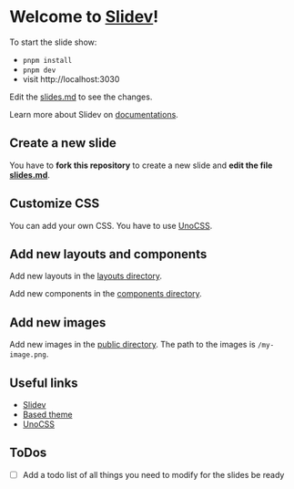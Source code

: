 # Welcome to [Slidev](https://github.com/slidevjs/slidev)!

To start the slide show:

- `pnpm install`
- `pnpm dev`
- visit http://localhost:3030

Edit the [slides.md](./slides.md) to see the changes.

Learn more about Slidev on [documentations](https://sli.dev/).

## Create a new slide

You have to **fork this repository** to create a new slide and **edit the file [slides.md](./slides.md)**.

## Customize CSS

You can add your own CSS. You have to use [UnoCSS](https://unocss.dev).

## Add new layouts and components

Add new layouts in the [layouts directory](./layouts).

Add new components in the [components directory](./components).

## Add new images

Add new images in the [public directory](./public). The path to the images is `/my-image.png`.

## Useful links

- [Slidev](https://sli.dev/)
- [Based theme](https://github.com/estruyf/slidev-theme-the-unnamed)
- [UnoCSS](https://unocss.dev/)

## ToDos

- [ ] Add a todo list of all things you need to modify for the slides be ready